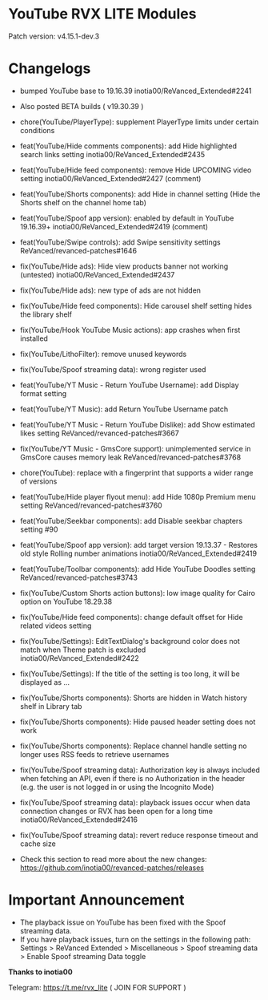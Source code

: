 # YouTube RVX LITE Modules

Patch version: v4.15.1-dev.3

# Changelogs 

- bumped YouTube base to 19.16.39
 inotia00/ReVanced_Extended#2241
- Also posted BETA builds ( v19.30.39 )
- chore(YouTube/PlayerType): supplement PlayerType limits under certain conditions
- feat(YouTube/Hide comments components): add Hide highlighted search links setting inotia00/ReVanced_Extended#2435
- feat(YouTube/Hide feed components): remove Hide UPCOMING video setting inotia00/ReVanced_Extended#2427 (comment)
- feat(YouTube/Shorts components): add Hide in channel setting (Hide the Shorts shelf on the channel home tab)
- feat(YouTube/Spoof app version): enabled by default in YouTube 19.16.39+ inotia00/ReVanced_Extended#2419 (comment)
- feat(YouTube/Swipe controls): add Swipe sensitivity settings ReVanced/revanced-patches#1646
- fix(YouTube/Hide ads): Hide view products banner not working (untested) inotia00/ReVanced_Extended#2437
- fix(YouTube/Hide ads): new type of ads are not hidden
- fix(YouTube/Hide feed components): Hide carousel shelf setting hides the library shelf
- fix(YouTube/Hook YouTube Music actions): app crashes when first installed
- fix(YouTube/LithoFilter): remove unused keywords
- fix(YouTube/Spoof streaming data): wrong register used
- feat(YouTube/YT Music - Return YouTube Username): add Display format setting
- feat(YouTube/YT Music): add Return YouTube Username patch
- feat(YouTube/YT Music - Return YouTube Dislike): add Show estimated likes setting ReVanced/revanced-patches#3667
- fix(YouTube/YT Music - GmsCore support): unimplemented service in GmsCore causes memory leak ReVanced/revanced-patches#3768
- chore(YouTube): replace with a fingerprint that supports a wider range of versions
- feat(YouTube/Hide player flyout menu): add Hide 1080p Premium menu setting ReVanced/revanced-patches#3760
- feat(YouTube/Seekbar components): add Disable seekbar chapters setting #90
- feat(YouTube/Spoof app version): add target version 19.13.37 - Restores old style Rolling number animations inotia00/ReVanced_Extended#2419
- feat(YouTube/Toolbar components): add Hide YouTube Doodles setting ReVanced/revanced-patches#3743
- fix(YouTube/Custom Shorts action buttons): low image quality for Cairo option on YouTube 18.29.38
- fix(YouTube/Hide feed components): change default offset for Hide related videos setting
- fix(YouTube/Settings): EditTextDialog's background color does not match when Theme patch is excluded inotia00/ReVanced_Extended#2422
- fix(YouTube/Settings): If the title of the setting is too long, it will be displayed as ...
- fix(YouTube/Shorts components): Shorts are hidden in Watch history shelf in Library tab
- fix(YouTube/Shorts components): Hide paused header setting does not work
- fix(YouTube/Shorts components): Replace channel handle setting no longer uses RSS feeds to retrieve usernames
- fix(YouTube/Spoof streaming data): Authorization key is always included when fetching an API, even if there is no Authorization in the header (e.g. the user is not logged in or using the Incognito Mode)
- fix(YouTube/Spoof streaming data): playback issues occur when data connection changes or RVX has been open for a long time inotia00/ReVanced_Extended#2416
- fix(YouTube/Spoof streaming data): revert reduce response timeout and cache size

- Check this section to read more about the new changes: https://github.com/inotia00/revanced-patches/releases

# Important Announcement 

- The playback issue on YouTube has been fixed with the Spoof streaming data.
- If you have playback issues, turn on the settings in the following path:
Settings > ReVanced Extended > Miscellaneous > Spoof streaming data > Enable Spoof streaming Data toggle

**Thanks to inotia00**

Telegram: https://t.me/rvx_lite ( JOIN FOR SUPPORT )